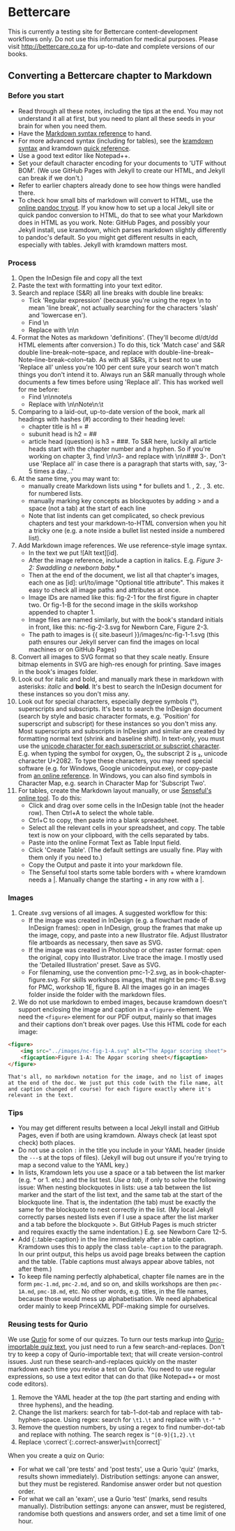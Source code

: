 # Bettercare

This is currently a testing site for Bettercare content-development workflows only. Do not use this information for medical purposes. Please visit http://bettercare.co.za for up-to-date and complete versions of our books.

## Converting a Bettercare chapter to Markdown

### Before you start

* Read through all these notes, including the tips at the end. You may not understand it all at first, but you need to plant all these seeds in your brain for when you need them.
* Have the [Markdown syntax reference](daringfireball.net/projects/markdown/syntax) to hand.
* For more advanced syntax (including for tables), see the [kramdown syntax](http://kramdown.gettalong.org/syntax.html) and kramdown [quick reference](http://kramdown.gettalong.org/quickref.html).
* Use a good text editor like Notepad++.
* Set your default character encoding for your documents to 'UTF without BOM'. (We use GitHub Pages with Jekyll to create our HTML, and Jekyll can break if we don't.)
* Refer to earlier chapters already done to see how things were handled there.
* To check how small bits of markdown will convert to HTML, use the [online pandoc tryout](http://johnmacfarlane.net/pandoc/try). If you know how to set up a local Jekyll site or quick pandoc conversion to HTML, do that to see what your Markdown does in HTML as you work. Note: GitHub Pages, and possibly your Jekyll install, use kramdown, which parses markdown slightly differently to pandoc's default. So you might get different results in each, especially with tables. Jekyll with kramdown matters most.

### Process

1. Open the InDesign file and copy all the text
1. Paste the text with formatting into your text editor.
1. Search and replace (S&R) all line breaks with double line breaks:
	* Tick 'Regular expression' (because you're using the regex \n to mean 'line break', not actually searching for the characters 'slash' and 'lowercase en').
	* Find \n
	* Replace with \n\n
1. Format the Notes as markdown 'definitions'. (They'll become dl/dt/dd HTML elements after conversion.) To do this, tick 'Match case' and S&R double line-break–note–space, and replace with double-line-break–Note–line-break–colon–tab. As with all S&Rs, it's best not to use 'Replace all' unless you're 100 per cent sure your search won't match things you don't intend it to. Always run an S&R manually through whole documents a few times before using 'Replace all'. This has worked well for me before:
	* Find \n\nnote\s
	* Replace with \n\nNote\n:\t
1. Comparing to a laid-out, up-to-date version of the book, mark all headings with hashes (#) according to their heading level:
	* chapter title is h1 = #
	* subunit head is h2 = ##
	* article head (question) is h3 = ###. To S&R here, luckily all article heads start with the chapter number and a hyphen. So if you're working on chapter 3, find \n\n3- and replace with \n\n### 3-. Don't use 'Replace all' in case there is a paragraph that starts with, say, '3-5 times a day...'
1. At the same time, you may want to:
	* manually create Markdown lists using * for bullets and 1. , 2. , 3. etc. for numbered lists.
	* manually marking key concepts as blockquotes by adding > and a space (not a tab) at the start of each line
	* Note that list indents can get complicated, so check previous chapters and test your markdown-to-HTML conversion when you hit a tricky one (e.g. a note inside a bullet list nested inside a numbered list).
1. Add Markdown image references. We use reference-style image syntax. 
	* In the text we put ![Alt text][id]. 
	* After the image reference, include a caption in italics. E.g. *Figure 3-2: Swaddling a newborn baby.**
	* Then at the end of the document, we list all that chapter's images, each one as [id]: url/to/image  "Optional title attribute". This makes it easy to check all image paths and attributes at once. 
	* Image IDs are named like this: fig-2-1 for the first figure in chapter two. Or fig-1-B for the second image in the skills workshop appended to chapter 1.
	* Image files are named similarly, but with the book's standard initials in front, like this: nc-fig-2-3.svg for Newborn Care, Figure 2-3.
	* The path to images is {{ site.baseurl }}/images/nc-fig-1-1.svg (this path ensures our Jekyll server can find the images on local machines or on GitHub Pages)
1. Convert all images to SVG format so that they scale neatly. Ensure bitmap elements in SVG are high-res enough for printing. Save images in the book's images folder.
1. Look out for italic and bold, and manually mark these in markdown with asterisks: *italic* and **bold**. It's best to search the InDesign document for these instances so you don't miss any.
1. Look out for special characters, especially degree symbols (°), superscripts and subscripts. It's best to search the InDesign document (search by style and basic character formats, e.g. 'Position' for superscript and subscript) for these instances so you don't miss any. Most superscripts and subscripts in InDesign and similar are created by formatting normal text (shrink and baseline shift). In text-only, you must use the [unicode character for each superscript or subscript character](http://en.wikipedia.org/wiki/Unicode_subscripts_and_superscripts). E.g. when typing the symbol for oxygen, O₂, the subscript 2 is ₂, unicode character U+2082. To type these characters, you may need special software (e.g. for Windows, Google unicodeinput.exe), or copy-paste from [an online reference](http://scriptsource.org/cms/scripts/page.php?item_id=character_list&key=2070). In Windows, you can also find symbols in Character Map, e.g. search in Character Map for 'Subscript Two'.
1. For tables, create the Markdown layout manually, or use [Senseful's online tool](http://www.sensefulsolutions.com/2010/10/format-text-as-table.html). To do this:
	* Click and drag over some cells in the InDesign table (not the header row). Then Ctrl+A to select the whole table.
	* Ctrl+C to copy, then paste into a blank spreadsheet.
	* Select all the relevant cells in your spreadsheet, and copy. The table text is now on your clipboard, with the cells separated by tabs.
	* Paste into the online Format Text as Table Input field.
	* Click 'Create Table'. (The default settings are usually fine. Play with them only if you need to.)
	* Copy the Output and paste it into your markdown file.
	* The Senseful tool starts some table borders with + where kramdown needs a |. Manually change the starting + in any row with a |.

### Images

1.	Create .svg versions of all images. A suggested workflow for this:
	*	If the image was created in InDesign (e.g. a flowchart made of InDesign frames): open in InDesign, group the frames that make up the image, copy, and paste into a new Illustrator file. Adjust Illustrator file artboards as necessary, then save as SVG.
	*	If the image was created in Photoshop or other raster format: open the original, copy into Illustrator. Live trace the image. I mostly used the 'Detailed Illustration' preset. Save as SVG.
	*	For filenaming, use the convention pmc-1-2.svg, as in book-chapter-figure.svg. For skills workshops images, that might be pmc-1E-B.svg for PMC, workshop 1E, figure B. All the images go in an images folder inside the folder with the markdown files.
2. We do not use markdown to embed images, because kramdown doesn't support enclosing the image and caption in a `<figure>` element. We need the `<figure>` element for our PDF output, mainly so that images and their captions don't break over pages. Use this HTML code for each image:

```html
<figure>
	<img src="../images/nc-fig-1-A.svg" alt="The Apgar scoring sheet">	
	<figcaption>Figure 1-A: The Apgar scoring sheet</figcaption>
</figure>
```

	That's all, no markdown notation for the image, and no list of images at the end of the doc. We just put this code (with the file name, alt and caption changed of course) for each figure exactly where it's relevant in the text.

### Tips

* You may get different results between a local Jekyll install and GitHub Pages, even if both are using kramdown. Always check (at least spot check) both places.
* Do not use a colon `:` in the title you include in your YAML header (inside the `---`s at the tops of files). (Jekyll will bug out unsure if you're trying to map a second value to the YAML key.)
* In lists, Kramdown lets you use a space or a tab between the list marker (e.g. * or 1. etc.) and the list test. *Use a tab,* if only to solve the following issue: When nesting blockquotes in lists: use a tab between the list marker and the start of the list text, and the same tab at the start of the blockquote line. That is, the indentation (the tab) must be exactly the same for the blockquote to nest correctly in the list. (My local Jekyll correctly parses nested lists even if I use a space after the list marker and a tab before the blockquote >. But GitHub Pages is much stricter and requires exactly the same indentation.) E.g. see Newborn Care 12-5.
* Add {:.table-caption} in the line immediately after a table caption. Kramdown uses this to apply the class `table-caption` to the paragraph. In our print output, this helps us avoid page breaks between the caption and the table. (Table captions must always appear above tables, not after them.)
* To keep file naming perfectly alphabetical, chapter file names are in the form `pmc-1.md`, `pmc-2.md`, and so on, and skills workshops are then `pmc-1A.md`, `pmc-1B.md`, etc. No other words, e.g. titles, in the file names, because those would mess up alphabetisation. We need alphabetical order mainly to keep PrinceXML PDF-making simple for ourselves.

### Reusing tests for Qurio

We use [Qurio](http://qurio.co) for some of our quizzes. To turn our tests markup into [Qurio-importable quiz text](https://github.com/edgecampus/qurio-text-format), you just need to run a few search-and-replaces. Don't try to keep a copy of Qurio-importable text; that will create version-control issues. Just run these search-and-replaces quickly on the master markdown each time you revise a test on Qurio. You need to use regular expressions, so use a text editor that can do that (like Notepad++ or most code editors).

1.	Remove the YAML header at the top (the part starting and ending with three hyphens), and the heading.
2.	Change the list markers: search for tab-1-dot-tab and replace with tab-hyphen-space. Using regex: search for `\t1.\t` and replace with `\t-" "`
3.	Remove the question numbers, by using a regex to find number-dot-tab and replace with nothing. The search regex is `^[0-9]{1,2}.\t`
4.	Replace `\`correct\`{:.correct-answer}` with `[correct]`

When you create a quiz on Qurio:

*	For what we call 'pre tests' and 'post tests', use a Qurio 'quiz' (marks, results shown immediately). Distribution settings: anyone can answer, but they must be registered. Randomise answer order but not question order.
*	For what we call an 'exam', use a Qurio 'test' (marks, send results manually). Distribution settings: anyone can answer, must be registered, randomise both questions and answers order, and set a time limit of one hour.
